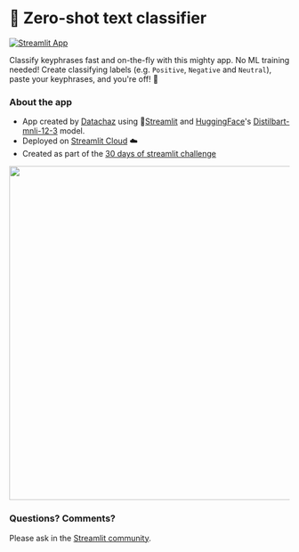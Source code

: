 # 

# 🤗 Zero-shot text classifier

[![Streamlit App](https://static.streamlit.io/badges/streamlit_badge_black_white.svg)](https://share.streamlit.io/charlywargnier/zero-shot-classifier/main)

Classify keyphrases fast and on-the-fly with this mighty app. No ML training needed! Create classifying labels (e.g. `Positive`, `Negative` and `Neutral`), paste your keyphrases, and you're off! 🚀

### About the app

- App created by [Datachaz](https://twitter.com/DataChaz) using 🎈[Streamlit](https://streamlit.io/) and [HuggingFace](https://huggingface.co/inference-api)'s [Distilbart-mnli-12-3](https://huggingface.co/valhalla/distilbart-mnli-12-3) model.
- Deployed on [Streamlit Cloud](https://streamlit.io/cloud) ☁️
- Created as part of the [30 days of streamlit challenge](https://blog.streamlit.io/30-days-of-streamlit/)

<img src ="https://user-images.githubusercontent.com/27242399/166001680-16a9e894-da21-405c-a8cc-37ad9364c254.png" width="600px"></img>

### Questions? Comments?

Please ask in the [Streamlit community](https://discuss.streamlit.io).

